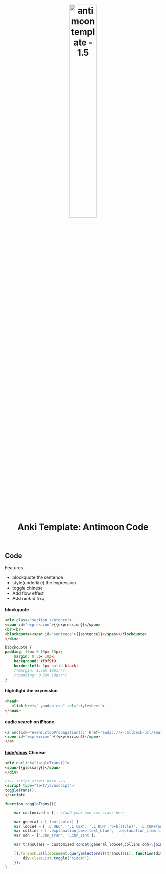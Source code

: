 <h1 align="center">
<br>
	<a href="https://www.wikiwand.com/en/List_of_data_structures">
  <img src="https://i.imgur.com/mhnN0Bk.png" alt="antimoon template - 1.5" width=42%">
  </a>
  <br><br>
Anki Template: Antimoon Code
  <br><br>
</h1>



## Code

Features

* blockquote the sentence
* style(underline) the expression
* toggle chinese 
* Add flow effect
* Add rank & freq



#### blockquote

``` html
<div class="section sentence">
<span id="expression">{{expression}}</span>
<br><br>
<blockquote><span id="sentence">{{sentence}}</span></blockquote>
</div>
```

``` css
blockquote {
padding: 10px 0 10px 15px;
    margin: 0 5px 10px;
    background: #f9f9f9;
    border-left: 5px solid black;
    /*margin: 1.5em 10px;*/
    /*padding: 0.5em 10px;*/
}
```
#### hightlight the expression

``` html
<head>
   <link href="_youdao.css" rel="stylesheet">
</head>
```

#### eudic search on iPhone 

``` html
<a onclick="event.stopPropagation();" href="eudic://x-callback-url/searchword?word={{text:expression}}&x-success=anki://">
<span id="expression">{{expression}}</span>
</a>
```

#### [hide](https://i.imgur.com/1oSc40S.png)/[show](https://i.imgur.com/8pGOLqi.png) Chinese
 
``` html
<div onclick="toggleTrans()">
<span>{{glossary}}</span>
</div>

<!-- script starts here -->
<script type="text/javascript">
toggleTrans();
</script>
```

``` javascript 
function toggleTrans(){

    var customized = []; //add your own css class here

    var general = ['font[color]']
    var ldoce4 = ['.L_DEC', '.L_CEX', '.L_DCH','b+b[style]','.L_CUK+font[style]'];
    var collins = ['.explanation_box>.text_blue', '.explanation_item li>p+p','.vExplain_r li>p+p'];
    var odh = ['.chn_tran', '.chn_sent'];

    var transClass = customized.concat(general,ldoce4,collins,odh).join();

    [].forEach.call(document.querySelectorAll(transClass), function(div) {
        div.classList.toggle('hidden');
    });
}
```